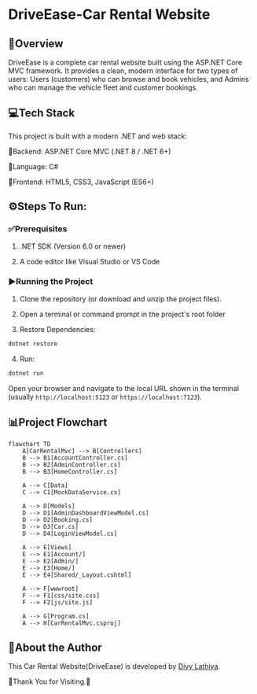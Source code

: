 # DriveEase-Car Rental Website


## 📘Overview
DriveEase is a complete car rental website built using the ASP.NET Core MVC framework. It provides a clean, modern interface for two types of users: Users (customers) who can browse and book vehicles, and Admins who can manage the vehicle fleet and customer bookings.

## 💻Tech Stack
This project is built with a modern .NET and web stack:

🧠Backend: ASP.NET Core MVC (.NET 8 / .NET 6+)

🧰Language: C#

🎨Frontend: HTML5, CSS3, JavaScript (ES6+)

## ⚙️Steps To Run:
### ✅Prerequisites

1. .NET SDK (Version 6.0 or newer)

2. A code editor like Visual Studio or VS Code

### ▶️Running the Project

1. Clone the repository (or download and unzip the project files).

2. Open a terminal or command prompt in the project's root folder

3. Restore Dependencies:
```bash
dotnet restore
```

4. Run:
```bash
dotnet run
```
Open your browser and navigate to the local URL shown in the terminal (usually `http://localhost:5123` or `https://localhost:7123`).

## 📊Project Flowchart

```mermaid
flowchart TD
    A[CarRentalMvc] --> B[Controllers]
    B --> B1[AccountController.cs]
    B --> B2[AdminController.cs]
    B --> B3[HomeController.cs]

    A --> C[Data]
    C --> C1[MockDataService.cs]

    A --> D[Models]
    D --> D1[AdminDashboardViewModel.cs]
    D --> D2[Booking.cs]
    D --> D3[Car.cs]
    D --> D4[LoginViewModel.cs]

    A --> E[Views]
    E --> E1[Account/]
    E --> E2[Admin/]
    E --> E3[Home/]
    E --> E4[Shared/_Layout.cshtml]

    A --> F[wwwroot]
    F --> F1[css/site.css]
    F --> F2[js/site.js]

    A --> G[Program.cs]
    A --> H[CarRentalMvc.csproj]
```

## 👤About the Author

This Car Rental Website(DriveEase) is developed by [Divy Lathiya](https://github.com/DivyLathiya).

🎉Thank You for Visiting.🎉

